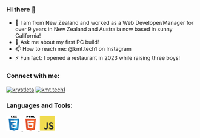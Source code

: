 ### Hi there 👋

- 🌱 I am from New Zealand and worked as a Web Developer/Manager for over 9 years in New Zealand and Australia now based in sunny California!
- 💬 Ask me about my first PC build!
- 📫 How to reach me: @kmt.tech1 on Instagram
- ⚡ Fun fact: I opened a restaurant in 2023 while raising three boys!
<h3 align="left">Connect with me:</h3>
<p align="left">
<a href="https://linkedin.com/in/krystleta" target="blank"><img align="center" src="https://raw.githubusercontent.com/rahuldkjain/github-profile-readme-generator/master/src/images/icons/Social/linked-in-alt.svg" alt="krystleta" height="30" width="40" /></a>
<a href="https://instagram.com/kmt.tech1" target="blank"><img align="center" src="https://raw.githubusercontent.com/rahuldkjain/github-profile-readme-generator/master/src/images/icons/Social/instagram.svg" alt="kmt.tech1" height="30" width="40" /></a>
</p>

<h3 align="left">Languages and Tools:</h3>
<p align="left"> <a href="https://www.w3schools.com/css/" target="_blank" rel="noreferrer"> <img src="https://raw.githubusercontent.com/devicons/devicon/master/icons/css3/css3-original-wordmark.svg" alt="css3" width="40" height="40"/> </a> <a href="https://www.w3.org/html/" target="_blank" rel="noreferrer"> <img src="https://raw.githubusercontent.com/devicons/devicon/master/icons/html5/html5-original-wordmark.svg" alt="html5" width="40" height="40"/> </a> <a href="https://developer.mozilla.org/en-US/docs/Web/JavaScript" target="_blank" rel="noreferrer"> <img src="https://raw.githubusercontent.com/devicons/devicon/master/icons/javascript/javascript-original.svg" alt="javascript" width="40" height="40"/> </a> </p>
